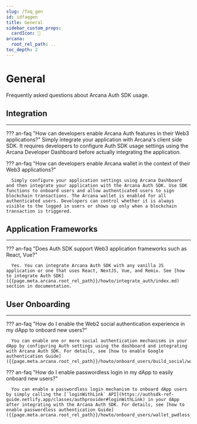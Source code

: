 ```yaml
---
slug: /faq_gen
id: idfaqgen
title: General
sidebar_custom_props:
  cardIcon: 🙋
arcana:
  root_rel_path: ..
toc_depth: 2
---
```


# General

Frequently asked questions about Arcana Auth SDK usage.

## Integration

---

??? an-faq "How can developers enable Arcana Auth features in their Web3 applications?"
      Simply integrate your application with Arcana's client side SDK. It requires developers to configure Auth SDK usage settings using the Arcana Developer Dashboard before actually integrating the application.
      
??? an-faq "How can developers enable Arcana wallet in the context of their Web3 applications?"

      Simply configure your application settings using Arcana Dashboard and then integrate your application with the Arcana Auth SDK. Use SDK functions to onboard users and allow authenticated users to sign blockchain transactions. The Arcana wallet is enabled for all authenticated users. Developers can control whether it is always visible to the logged in users or shows up only when a blockchain transaction is triggered.

## Application Frameworks

---

??? an-faq "Does Auth SDK support Web3 application frameworks such as React, Vue?"

      Yes. You can integrate Arcana Auth SDK with any vanilla JS application or one that uses React, NextJS, Vue, and Remix. See [how to integrate Auth SDK]({{page.meta.arcana.root_rel_path}}/howto/integrate_auth/index.md) section in documentation.

<!---

## Wallet Connectors

---

### If an application uses wallet connector frameworks such as Wagmi or RainbowKit, can Arcana wallet be plugged into those wallet connectors?

Yes. Applications using Wagmi or Rainbowkit can simply use the Auth SDK wrapper, 'Auth-wagmi' and enable Arcana wallet as one of the choices for application users besides the built-in wallets that are available with the wallet connect frameworks.
--->

## User Onboarding

---

??? an-faq "How do I enable the Web2 social authentication experience in my dApp to onboard new users?"

      You can enable one or more social authentication mechanisms in your dApp by configuring Auth settings using the dashboard and integrating with Arcana Auth SDK. For details, see [how to enable Google authentication Guide]({{page.meta.arcana.root_rel_path}}/howto/onboard_users/build_social/wallet_google_oauth.md).

??? an-faq "How do I enable passwordless login in my dApp to easily onboard new users?"

      You can enable a passwordless login mechanism to onboard dApp users by simply calling the [`loginWithLink` API](https://authsdk-ref-guide.netlify.app/classes/authprovider#loginWithLink) in your dApp after integrating with the Arcana Auth SDK. For details, see [how to enable passwordless authentication Guide]({{page.meta.arcana.root_rel_path}}/howto/onboard_users/wallet_pwdless_login.md).